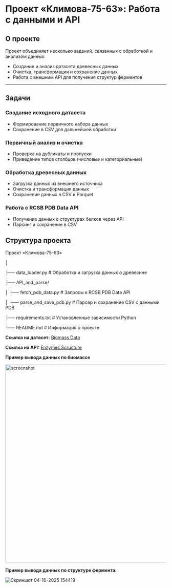 # Проект «Климова-75-63»: Работа с данными и API

## О проекте
Проект объединяет несколько заданий, связанных с обработкой и анализом данных:  
- Создание и анализ датасета древесных данных  
- Очистка, трансформация и сохранение данных  
- Работа с внешним API для получения структур ферментов  

---

## Задачи

### Создание исходного датасета
- Формирование первичного набора данных  
- Сохранение в CSV для дальнейшей обработки  

### Первичный анализ и очистка
- Проверка на дубликаты и пропуски  
- Приведение типов столбцов (числовые и категориальные)  

### Обработка древесных данных
- Загрузка данных из внешнего источника  
- Очистка и трансформация данных  
- Сохранение данных в CSV и Parquet

### Работа с RCSB PDB Data API
- Получение данных о структурах белков через API
- Парсинг и сохранение в CSV 


## Структура проекта

Проект «Климова-75-63»

│

├── data_loader.py                  # Обработка и загрузка данных о древесине

├── API_and_parse/

│  ├── fetch_pdb_data.py           # Запросы к RCSB PDB Data API

│   └── parse_and_save_pdb.py       # Парсер и сохранение CSV с данными PDB

├── requirements.txt                # Установленные зависимости Python

└── README.md                       # Информация о проекте


**Ссылка на датасет:** [Biomass Data](https://drive.google.com/drive/folders/1TOftr_GOVv2wXgeg4S5GTd46YWDHC2Ls?usp=drive_link) 

**Ссылка на API:** [Enzymes Scructure](https://data.rcsb.org/rest/v1/core/entry/{pdb_id})

**Пример вывода данных по биомассе**

<img width="795" height="620" alt="screenshot" src="https://github.com/user-attachments/assets/345ff719-20e7-4dff-99b9-a32712106360" />

**Пример вывода данных по структуре фермента:**

![Скриншот 04-10-2025 154419](https://github.com/user-attachments/assets/29247a26-9012-43e6-bf8c-ff9cacd8c0d5)
